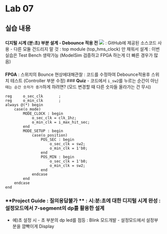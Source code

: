 # Lab 07 
 ## 실습 내용
  ###
   **디지털 시계 (분:초) 부분 설계 - Debounce 적용 전** ![](https://github.com/woongchoi-sookmyung/LogicDesign/blob/master/practice07/figs/block_diagram.png) : GitHub에 제공된 소스코드 사용 - 다른 모듈 건드리지 말 것 : top module (top_hms_clock) 만 채워서 설계 : 이번 실습은 Test Bench 생략가능 (ModelSim 검증하고 FPGA 하는게 더 빠른 경우가 많음) 
   ### 
   **FPGA** : 스위치의 Bounce 현상에대해관찰 : 코드를 수정하여 Debounce적용후 스위치 테스트 (Controller 부분 수정)
    ###
     **Quiz** - 코드에서 `i_sw2`를 누르는 순간이 아닌 `때는 순간 숫자가 증가`하게 하려면? (모드 변경할 때 다른 숫자들 올라가는 건 무시) 
     
```
reg		o_sec_clk		;
reg		o_min_clk		;
always @(*) begin
	case(o_mode)
		MODE_CLOCK : begin
			o_sec_clk = clk_1hz;
			o_min_clk = i_max_hit_sec;
		end
		MODE_SETUP : begin
			case(o_position)
				POS_SEC : begin
					o_sec_clk = sw2;
					o_min_clk = 1'b0;
				end
				POS_MIN : begin
					o_sec_clk = 1'b0;
					o_min_clk = sw2;
				end
			endcase
		end
	endcase
end
```
### **Project Guide : 질의응답불가 ** : 시:분:초에 대한 디지털 시계 완성 : 설정모드에서 7-segment의 dp를 활용한 설계
   - 예)초 설정 시 - 초 부분의 dp led를 점등 : Blink 모드개발 - 설정모드에서 설정부분을 깜빡이게 Display
   
 <!--stackedit_data:
 eyJoaXN0b3J5IjpbLTIxMDE4NzYxNTldfQ==
 -->
